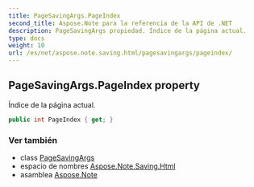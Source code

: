 ```yaml
---
title: PageSavingArgs.PageIndex
second_title: Aspose.Note para la referencia de la API de .NET
description: PageSavingArgs propiedad. Índice de la página actual.
type: docs
weight: 10
url: /es/net/aspose.note.saving.html/pagesavingargs/pageindex/
---
```

## PageSavingArgs.PageIndex property

Índice de la página actual.

```csharp
public int PageIndex { get; }
```

### Ver también

* class [PageSavingArgs](../)
* espacio de nombres [Aspose.Note.Saving.Html](../../pagesavingargs/)
* asamblea [Aspose.Note](../../../)


